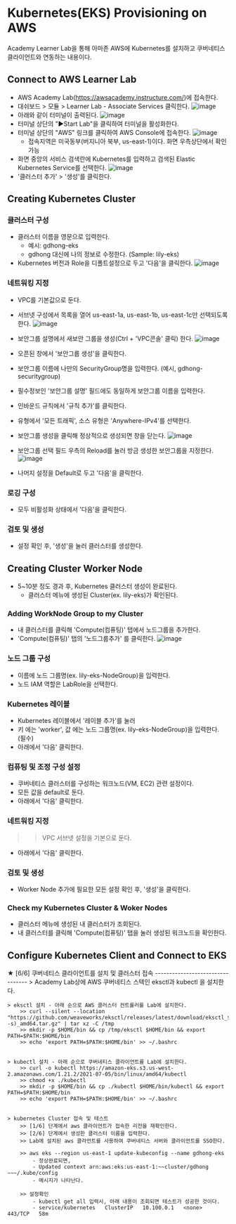 # Kubernetes(EKS) Provisioning on AWS

Academy Learner Lab을 통해 아마존 AWS에 Kubernetes를 설치하고 쿠버네티스 클라이언트와 연동하는 내용이다. 

## Connect to AWS Learner Lab
- AWS Academy Lab(https://awsacademy.instructure.com/)에 접속한다.
- 대쉬보드 > 모듈 > Learner Lab - Associate Services 클릭한다.
![image](https://user-images.githubusercontent.com/35618409/187118228-d5a56653-ca93-440f-a855-18a72630c12e.png)
- 아래와 같이 터미널이 출력된다.
![image](https://user-images.githubusercontent.com/35618409/187118347-117ab92b-450d-4e6b-a3da-c5f4d5e90e91.png)
- 터미널 상단의 "▶Start Lab"을 클릭하여 터미널을 활성화한다.
- 터미널 상단의 "AWS" 링크를 클릭하여 AWS Console에 접속한다.
![image](https://user-images.githubusercontent.com/35618409/187118466-12b742e2-7323-494a-8572-df2c22aa53b9.png)
  - 접속지역은 미국동부(버지니아 북부, us-east-1)이다. 화면 우측상단에서 확인가능
- 화면 중앙의 서비스 검색란에 Kubernetes를 입력하고 검색된 Elastic Kubernetes Service를 선택한다.
![image](https://user-images.githubusercontent.com/35618409/187118637-0a60e652-cffa-44f3-a8ff-cb2a931e6bb0.png)
- '클러스터 추가' > '생성'를 클릭한다.


## Creating Kubernetes Cluster 

### 클러스터 구성
- 클러스터 이름을 영문으로 입력한다.
  - 예시: gdhong-eks
  - gdhong 대신에 나의 정보로 수정한다. (Sample: lily-eks)
- Kubernetes 버전과 Role을 디폴트설정으로 두고 '다음'을 클릭한다.
![image](https://user-images.githubusercontent.com/35618409/187119325-0578886e-d4ea-40b7-8b93-c0ae911b905c.png)

### 네트워킹 지정
- VPC를 기본값으로 둔다. 
- 서브넷 구성에서 목록을 열어 us-east-1a, us-east-1b, us-east-1c만 선택되도록 한다.
![image](https://user-images.githubusercontent.com/35618409/187119661-d464d3f7-4072-44e4-a61b-d5802ae6efa9.png)

- 보안그룹 설명에서 새보안 그룹을 생성(Ctrl + 'VPC콘솔' 클릭) 한다.
![image](https://user-images.githubusercontent.com/35618409/187119829-afbd28a7-11e8-4faa-a246-30cb20d328d2.png)
- 오픈된 창에서 '보안그룹 생성'을 클릭한다.
- 보안그룹 이름에 나만의 SecurityGroup명을 입력한다. (예시, gdhong-securitygroup)
- 필수정보인 '보안그룹 설명' 필드에도 동일하게 보안그룹 이름을 입력한다.
- 인바운드 규칙에서 '규칙 추가'를 클릭한다.
- 유형에서 '모든 트래픽', 소스 유형은 'Anywhere-IPv4'를 선택한다.
- 보안그룹 생성을 클릭해 정상적으로 생성되면 창을 닫는다.
![image](https://user-images.githubusercontent.com/35618409/187125888-f2a627a9-90b3-4306-8421-414e04612c13.png)

- 보안그룹 선택 필드 우측의 Reload를 눌러 방금 생성한 보안그룹을 지정한다.
![image](https://user-images.githubusercontent.com/35618409/187126059-9db5a09a-fe34-44af-a6c5-f2da83dc0112.png)
- 나머지 설정을 Default로 두고 '다음'을 클릭한다.

### 로깅 구성
- 모두 비활성화 상태에서 '다음'을 클릭한다.

### 검토 및 생성
- 설정 확인 후, '생성'을 눌러 클러스터를 생성한다.


## Creating Cluster Worker Node

- 5~10분 정도 경과 후, Kubernetes 클러스터 생성이 완료된다. 
  - 클러스터 메뉴에 생성된 Cluster(ex. lily-eks)가 확인된다.

### Adding WorkNode Group to my Cluster
- 내 클러스터를 클릭해 'Compute(컴퓨팅)' 탭에서 노드그룹을 추가한다.
- 'Compute(컴퓨팅)' 탭의 '노드그룹추가' 를 클릭한다.
![image](https://user-images.githubusercontent.com/35618409/187133568-9e46bc9f-4357-45e0-b8a4-d5dda8cdf3e1.png)

### 노드 그룹 구성
- 이름에 노드 그룹명(ex. lily-eks-NodeGroup)을 입력한다.
- 노드 IAM 역할은 LabRole을 선택한다.

### Kubernetes 레이블
- Kubernetes 레이블에서 '레이블 추가'를 눌러 
- 키 에는 'worker', 값 에는 노드 그룹명(ex. lily-eks-NodeGroup)을 입력한다. (필수)
- 아래에서 '다음' 클릭한다.

### 컴퓨팅 및 조정 구성 설정
- 쿠버네티스 클러스터를 구성하는 워크노드(VM, EC2) 관련 설정이다.
- 모든 값을 default로 둔다.
- 아래에서 '다음' 클릭한다.


### 네트워킹 지정
>> VPC 서브넷 설정을 기본으로 둔다.
- 아래에서 '다음' 클릭한다.


### 검토 및 생성
- Worker Node 추가에 필요한 모든 설정 확인 후, '생성'을 클릭한다.


### Check my Kubernetes Cluster & Woker Nodes
- 클러스터 메뉴에 생성된 내 클러스터가 조회된다.
- 내 클러스터를 클릭해 'Compute(컴퓨팅)' 탭을 눌러 생성된 워크노드을 확인한다. 


## Configure Kubernetes Client and Connect to EKS 

★ [6/6] 쿠버네티스 클라이언트를 설치 및 클러스터 접속 ---------------------------------
	> Academy Lab상에 AWS 쿠버네티스 스텍인 eksctl과 kubectl 을 설치한다.

	> eksctl 설치 - 아래 순으로 AWS 클러스터 컨트롤러를 Lab에 설치한다.
		>> curl --silent --location "https://github.com/weaveworks/eksctl/releases/latest/download/eksctl_$(uname -s)_amd64.tar.gz" | tar xz -C /tmp
		>> mkdir -p $HOME/bin && cp /tmp/eksctl $HOME/bin && export PATH=$PATH:$HOME/bin
		>> echo 'export PATH=$PATH:$HOME/bin' >> ~/.bashrc


	> kubectl 설치 - 아래 순으로 쿠버네티스 클라이언트를 Lab에 설치한다.
		>> curl -o kubectl https://amazon-eks.s3.us-west-2.amazonaws.com/1.21.2/2021-07-05/bin/linux/amd64/kubectl
		>> chmod +x ./kubectl
		>> mkdir -p $HOME/bin && cp ./kubectl $HOME/bin/kubectl && export PATH=$PATH:$HOME/bin
		>> echo 'export PATH=$PATH:$HOME/bin' >> ~/.bashrc


	> kubernetes Cluster 접속 및 테스트
		>> [1/6] 단계에서 aws 클라이언트가 접속한 리전을 재확인한다.
		>> [2/6] 단계에서 생성한 클러스터 이름을 입력한다.
		>> Lab에 설치된 aws 클라언트를 사용하여 쿠버네티스 서버와 클라이언트를 SSO한다.

		>> aws eks --region us-east-1 update-kubeconfig --name gdhong-eks
			- 정상완료되면,
			- Updated context arn:aws:eks:us-east-1:~~cluster/gdhong ~~~/.kube/config
			- 메시지가 나타난다.

		>> 설정확인
			- kubectl get all 입력시, 아래 내용이 조회되면 테스트가 성공한 것이다.
			- service/kubernetes   ClusterIP   10.100.0.1   <none>        443/TCP   58m

